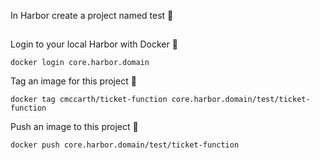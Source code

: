 


In Harbor create a project named test 🔧

## 

Login to your local Harbor with Docker 🔧
```
docker login core.harbor.domain
```


Tag an image for this project 🔧
```
docker tag cmccarth/ticket-function core.harbor.domain/test/ticket-function
```


Push an image to this project 🔧
```
docker push core.harbor.domain/test/ticket-function
```

